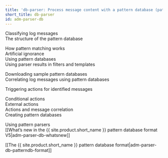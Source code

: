 ```yaml
---
title: 'db-parser: Process message content with a pattern database (patterndb)'
short_title: db-parser
id: adm-parser-db
---
```


Classifying log messages  
The structure of the pattern database  
  
How pattern matching works  
Artificial ignorance  
Using pattern databases  
Using parser results in filters and templates  
  
Downloading sample pattern databases  
Correlating log messages using pattern databases  
  
Triggering actions for identified messages  
  
Conditional actions  
External actions  
Actions and message correlation  
Creating pattern databases  
  
Using pattern parsers  
[[What&#8217;s new in the {{ site.product.short_name }} pattern database format V5|adm-parser-db-whatsnew]]  
  
[[The {{ site.product.short_name }} pattern database format|adm-parser-db-patterndb-format]]  
